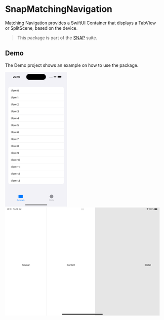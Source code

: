 # SnapMatchingNavigation

Matching Navigation provides a SwiftUI Container that displays a TabView or SplitScene, based on the device. 

> This package is part of the [SNAP](https://github.com/simonnickel/snap-abstract) suite.


## Demo

The Demo project shows an example on how to use the package.

<img src="/screenshot-iphone.png" width="200"> <img src="/screenshot-ipad.png" width="500">
